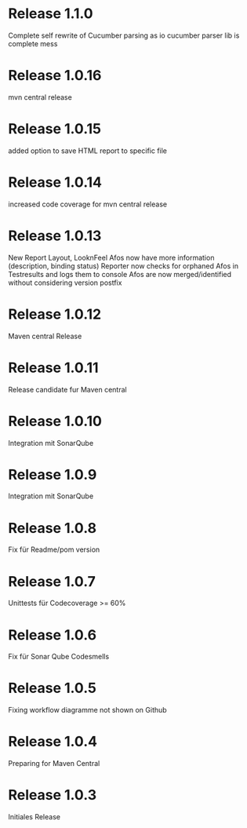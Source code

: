 # Release 1.1.0
Complete self rewrite of Cucumber parsing as io cucumber parser lib is complete mess

# Release 1.0.16
mvn central release

# Release 1.0.15
added option to save HTML report to specific file

# Release 1.0.14
increased code coverage for mvn central release

# Release 1.0.13
New Report Layout, LooknFeel
Afos now have more information (description, binding status)
Reporter now checks for orphaned Afos in Testresults and logs them to console
Afos are now merged/identified without considering version postfix

# Release 1.0.12
Maven central Release 

# Release 1.0.11
Release candidate fur Maven central

# Release 1.0.10
Integration mit SonarQube

# Release 1.0.9
Integration mit SonarQube

# Release 1.0.8
Fix für Readme/pom version

# Release 1.0.7
Unittests für Codecoverage >= 60%

# Release 1.0.6
Fix für Sonar Qube Codesmells

# Release 1.0.5
Fixing workflow diagramme not shown on Github

# Release 1.0.4
Preparing for Maven Central

# Release 1.0.3
Initiales Release

